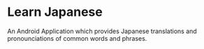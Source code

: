 <h1>Learn Japanese</h1>
An Android Application which provides Japanese translations and pronounciations of common words and phrases.
